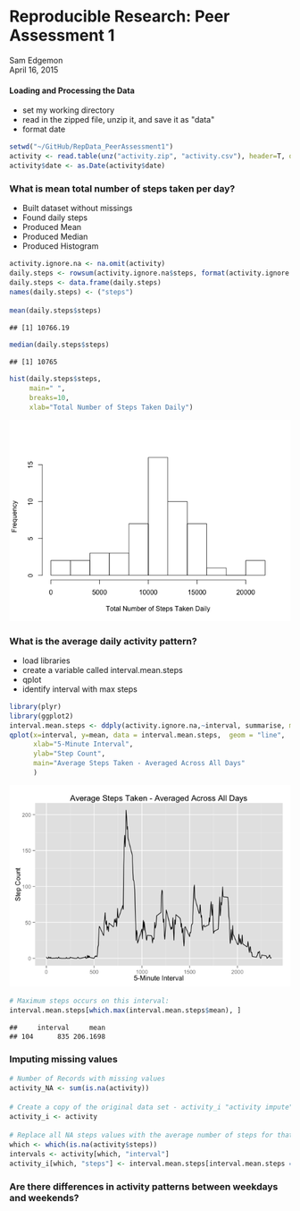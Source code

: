 # Reproducible Research: Peer Assessment 1
Sam Edgemon  
April 16, 2015  


#### Loading and Processing the Data

- set my working directory
- read in the zipped file, unzip it, and save it as "data"
- format date


```r
setwd("~/GitHub/RepData_PeerAssessment1")  
activity <- read.table(unz("activity.zip", "activity.csv"), header=T, quote="\"", sep=",")   
activity$date <- as.Date(activity$date)
```
  
### What is mean total number of steps taken per day?

- Built dataset without missings
- Found daily steps
- Produced Mean
- Produced Median
- Produced Histogram


```r
activity.ignore.na <- na.omit(activity)
daily.steps <- rowsum(activity.ignore.na$steps, format(activity.ignore.na$date, '%Y-%m-%d')) 
daily.steps <- data.frame(daily.steps) 
names(daily.steps) <- ("steps") 

mean(daily.steps$steps)
```

```
## [1] 10766.19
```

```r
median(daily.steps$steps)
```

```
## [1] 10765
```

```r
hist(daily.steps$steps, 
     main=" ",
     breaks=10,
     xlab="Total Number of Steps Taken Daily")
```

![](PA1_template_files/figure-html/unnamed-chunk-1-1.png) 


### What is the average daily activity pattern?

- load libraries
- create a variable called interval.mean.steps
- qplot
- identify interval with max steps


```r
library(plyr)
library(ggplot2)
interval.mean.steps <- ddply(activity.ignore.na,~interval, summarise, mean=mean(steps))
qplot(x=interval, y=mean, data = interval.mean.steps,  geom = "line",
      xlab="5-Minute Interval",
      ylab="Step Count",
      main="Average Steps Taken - Averaged Across All Days"
      )
```

![](PA1_template_files/figure-html/unnamed-chunk-2-1.png) 

```r
# Maximum steps occurs on this interval:
interval.mean.steps[which.max(interval.mean.steps$mean), ]
```

```
##     interval     mean
## 104      835 206.1698
```



### Imputing missing values


```r
# Number of Records with missing values
activity_NA <- sum(is.na(activity))

# Create a copy of the original data set - activity_i "activity impute"
activity_i <- activity

# Replace all NA steps values with the average number of steps for that interval
which <- which(is.na(activity$steps))
intervals <- activity[which, "interval"]
activity_i[which, "steps"] <- interval.mean.steps[interval.mean.steps == activity[which, "interval"], "mean"]
```


### Are there differences in activity patterns between weekdays and weekends?

